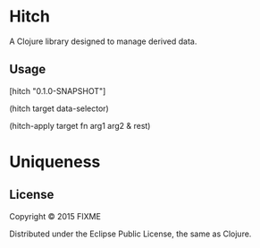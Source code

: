 # Hitch

A Clojure library designed to manage derived data.

## Usage
[hitch "0.1.0-SNAPSHOT"]

(hitch target data-selector)

(hitch-apply target fn arg1 arg2 & rest)

# Uniqueness

## License

Copyright © 2015 FIXME

Distributed under the Eclipse Public License, the same as Clojure.
